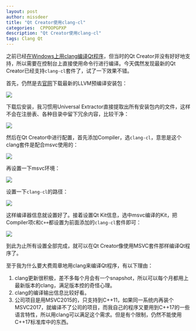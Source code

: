 ```yaml
---
layout: post
author: missdeer
title: "Qt Creator使用clang-cl"
categories:  CPPOOPGPXP
description: "Qt Creator使用clang-cl"
tags: Clang Qt
---
```


之前已经[在Windows上用clang编译Qt程序](https://minidump.info/blog/2018/07/clang-on-windows-for-qt/)，但当时的Qt Creator并没有好好地支持，所以需要在控制台上直接使用命令行进行编译。今天偶然发现最新的Qt Creator已经支持`clang-cl`套件了，试了一下效果不错。

首先，仍然是去[官网](http://prereleases.llvm.org/win-snapshots/)下载最新的LLVM预编译安装包：

![](https://cdn.jsdelivr.net/gh/missdeer/blog@gh-pages/media/2019-05-15/snapshot.png)

下载后安装，我习惯用Universal Extractor直接提取出所有安装包内的文件，这样不会在注册表、各种目录中留下冗余内容，比较干净：

![](https://cdn.jsdelivr.net/gh/missdeer/blog@gh-pages/media/2019-05-15/uniextractor.png)

然后在Qt Creator中进行配置，首先添加Compiler，选`clang-cl`，意思是这个clang套件是配合msvc使用的：

![](https://cdn.jsdelivr.net/gh/missdeer/blog@gh-pages/media/2019-05-15/add-clang-cl.png)

再设置一下msvc环境：

![](https://cdn.jsdelivr.net/gh/missdeer/blog@gh-pages/media/2019-05-15/msvc-env.png)

设置一下`clang-cl`的路径：

![](https://cdn.jsdelivr.net/gh/missdeer/blog@gh-pages/media/2019-05-15/clang-cl-path.png)

这样编译器信息就设置好了。接着设置Qt Kit信息，选中msvc编译的Kit，把Compiler项`C`和`C++`都设置为前面添加的`clang-cl`套件即可：

![](https://cdn.jsdelivr.net/gh/missdeer/blog@gh-pages/media/2019-05-15/kit.png)

到此为止所有设置全部完成，就可以在Qt Creator像使用MSVC套件那样编译Qt程序了。

至于我为什么要大费周章地用clang来编译Qt程序，有以下理由：

1. clang更新很积极，差不多每个月会有一个snapshot，所以可以每个月都用上最新版本的clang，满足版本控的奇怪心理。
2. clang的编译输出信息比较好看。
3. 公司项目是用MSVC2015的，只支持到C++11，如果同一系统内再装个MSVC2017，就编译不了公司的项目，而我自己的程序又要用到C++17的一些语言特性，所以用clang可以满足这个需求。但是有个限制，仍然不能使用C++17标准库中的东西。

